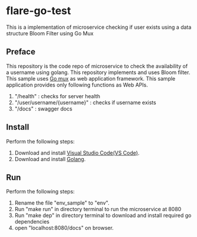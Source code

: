 # flare-go-test
This is a implementation of microservice checking if user exists using a data structure Bloom Filter using Go Mux

## Preface
This repository is the code repo of microservice to check the availability of a username using golang.
This repository implements and uses Bloom filter.
This sample uses [Go mux](https://github.com/gorilla/mux) as web application framework.
This sample application provides only following functions as Web APIs.
  1. "/health" : checks for server health
  2. "/user/username/{username}" : checks if username exists
  3. "/docs" : swagger docs

## Install
Perform the following steps:
1. Download and install [Visual Studio Code(VS Code)](https://code.visualstudio.com/).
2. Download and install [Golang](https://golang.org/).

## Run
Perform the following steps:
1. Rename the file "env_sample" to "env". 
2. Run "make run" in directory terminal to run the microservice at 8080
3. Run "make dep" in directory terminal to download and install required go dependencies
3. open "localhost:8080/docs" on browser.
